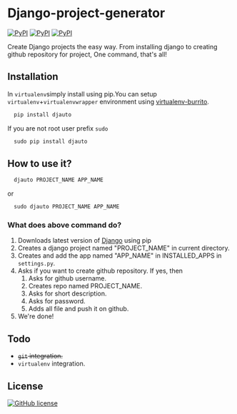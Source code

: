 # Django-project-generator
[![PyPI](https://img.shields.io/pypi/v/djauto.svg?style=flat-square)](https://pypi.python.org/pypi/djauto/)
[![PyPI](https://img.shields.io/pypi/pyversions/Djauto.svg?style=flat-square)](https://pypi.python.org/pypi/djauto/)
[![PyPI](https://img.shields.io/pypi/dd/djauto.svg?style=flat-square)](https://pypi.python.org/pypi/djauto)

Create Django projects the easy way. From installing django to creating github repository for project, One command, that's all!

## Installation
In `virtualenv`simply install using pip.You can setup `virtualenv`+`virtualenvwrapper` environment using [virtualenv-burrito](https://github.com/brainsik/virtualenv-burrito).
```python
  pip install djauto
```
If you are not root user prefix `sudo`
```python
  sudo pip install djauto
```

## How to use it?
```python
  djauto PROJECT_NAME APP_NAME
```
or
```python
  sudo djauto PROJECT_NAME APP_NAME
```

### What does above command do?
1. Downloads latest version of [Django](https://www.djangoproject.com/) using pip
2. Creates a django project named "PROJECT_NAME" in current directory.
3. Creates and add the app named "APP_NAME" in INSTALLED_APPS in `settings.py`.
4. Asks if you want to create github repository. If yes, then
	1. Asks for github username.
	2. Creates repo named PROJECT_NAME.
	3. Asks for short description.
	4. Asks for password.
	5. Adds all file and push it on github.
5. We're done!

## Todo
- ~~`git` integration.~~
- `virtualenv` integration.


## License
[![GitHub license](https://img.shields.io/github/license/mashape/apistatus.svg?style=flat-square)](https://pypi.python.org/pypi/djauto/)
